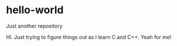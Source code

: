 # hello-world
Just another repository

Hi.  Just trying to figure things out as I learn C and C++. Yeah for me!
